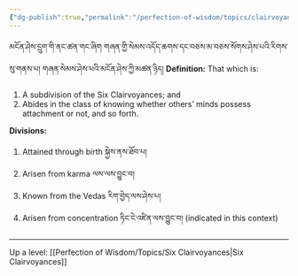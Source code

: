 ```yaml
---
{"dg-publish":true,"permalink":"/perfection-of-wisdom/topics/clairvoyance-of-knowing-others-minds/"}
---
```


མངོན་ཤེས་དྲུག་གི་ནང་ཚན་གང་ཞིག གཞན་གྱི་སེམས་འདོད་ཆགས་དང་བཅས་མ་བཅས་སོགས་ཤེས་པའི་རིགས་སུ་གནས་པ། 
གཞན་སེམས་ཤེས་པའི་མངོན་ཤེས་ཀྱི་མཚན་ཉིད།
**Definition:** That which is:
1. A subdivision of the Six Clairvoyances; and
2. Abides in the class of knowing whether others’ minds possess attachment or not, and so forth.

**Divisions:**
1. Attained through birth སྐྱེས་ནས་ཐོབ་པ།
2. Arisen from karma ལས་ལས་བྱུང་བ།
3. Known from the Vedas རིག་བྱེད་ལས་ཤེས་པ།
4. Arisen from concentration ཏིང་ངེ་འཛིན་ལས་བྱུང་བ། (indicated in this context)

---
Up a level: [[Perfection of Wisdom/Topics/Six Clairvoyances\|Six Clairvoyances]]